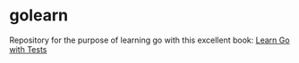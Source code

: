 # golearn
Repository for the purpose of learning go with this excellent book: [Learn Go with Tests](https://quii.gitbook.io/learn-go-with-tests/)
